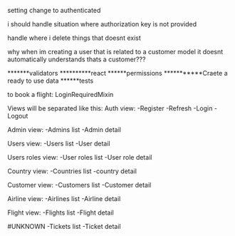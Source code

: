 setting change to authenticated

i should handle situation where authorization key is not provided

handle where i delete things that doesnt exist

why when im creating a user that is related to a customer model it doesnt automatically understands thats a customer???

*******validators
**********react
******permissions
***********Craete a ready to use data
******tests

to book a flight: LoginRequiredMixin

Views will be separated like this:
Auth view:
    -Register
    -Refresh 
    -Login
    -Logout


Admin view:
    -Admins list
    -Admin detail


Users view:
    -Users list
    -User detail


Users roles view:
    -User roles list
    -User role detail


Country view:
    -Countries list
    -country detail


Customer view:
    -Customers list
    -Customer detail


Airline view:
    -Airlines list
    -Airline detail


Flight view:
    -Flights list
    -Flight detail

#UNKNOWN
    -Tickets list
    -Ticket detail